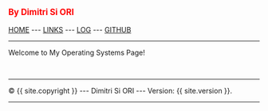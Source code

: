 <span style="color:red; font-weight:bold; font-size:larger;">By Dimitri Si ORI</span>
<br><br>
[HOME](.) --- [LINKS](LINKS/) --- [LOG](TXT/mylog.txt) --- [GITHUB](https://github.com/dimitripn/os222)
<br>
<hr>

Welcome to My Operating Systems Page!

<br>
<hr>
&copy; {{ site.copyright }} --- Dimitri Si ORI --- Version: {{ site.version }}.
<hr>
<br>
